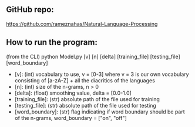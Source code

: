 <!-- ![alt text](https://github.com/rameznahas/Natural-Language-Processing/blob/master/Project%20Instructions/COMP_472_2020_Winter_Project_2-v2-1.png)
![alt text](https://github.com/rameznahas/Natural-Language-Processing/blob/master/Project%20Instructions/COMP_472_2020_Winter_Project_2-v2-2.png)
![alt text](https://github.com/rameznahas/Natural-Language-Processing/blob/master/Project%20Instructions/COMP_472_2020_Winter_Project_2-v2-3.png)
![alt text](https://github.com/rameznahas/Natural-Language-Processing/blob/master/Project%20Instructions/COMP_472_2020_Winter_Project_2-v2-4.png)
![alt text](https://github.com/rameznahas/Natural-Language-Processing/blob/master/Project%20Instructions/COMP_472_2020_Winter_Project_2-v2-5.png)
![alt text](https://github.com/rameznahas/Natural-Language-Processing/blob/master/Project%20Instructions/COMP_472_2020_Winter_Project_2-v2-6.png) -->
## GitHub repo:  
https://github.com/rameznahas/Natural-Language-Processing

## How to run the program:  
(from the CLI) python Model.py [v] [n] [delta] [training_file] [testing_file] [word_boundary]  
* [v]: (int) vocabulary to use, v = [0-3] where v = 3 is our own vocabulary consisting of [a-zA-Z] + all the diacritics of the languages
* [n]: (int) size of the n-grams, n > 0  
* [delta]: (float) smoothing value, delta = [0.0-1.0]  
* [training_file]: (str) absolute path of the file used for training  
* [testing_file]: (str) absolute path of the file used for testing  
* [word_boundary]: (str) flag indicating if word boundary should be part of the n-grams, word_boundary = ["on", "off"]
